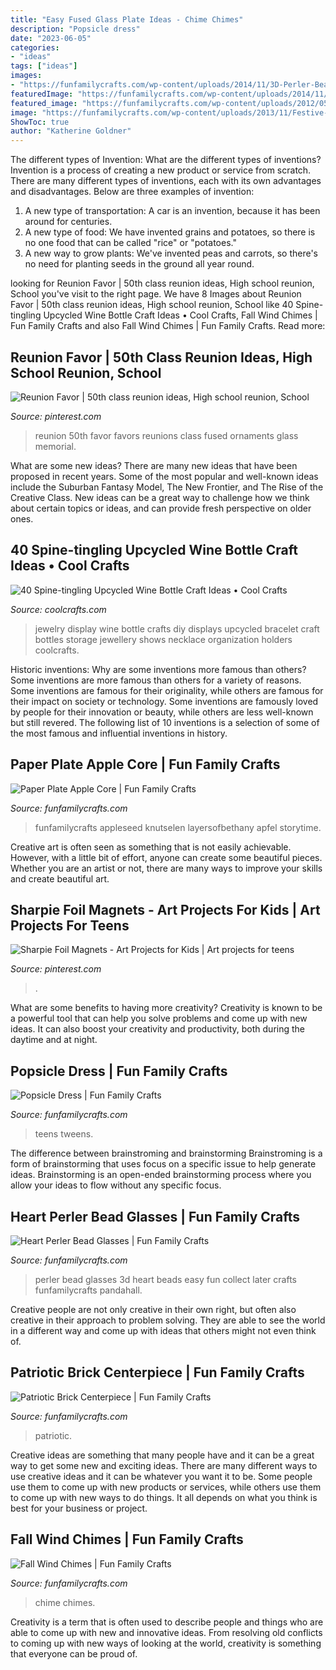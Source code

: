 ```yaml
---
title: "Easy Fused Glass Plate Ideas - Chime Chimes"
description: "Popsicle dress"
date: "2023-06-05"
categories:
- "ideas"
tags: ["ideas"]
images:
- "https://funfamilycrafts.com/wp-content/uploads/2014/11/3D-Perler-Bead-Ideas-How-to-Make-Heart-Perler-Bead-Glasses-11.jpg"
featuredImage: "https://funfamilycrafts.com/wp-content/uploads/2014/11/3D-Perler-Bead-Ideas-How-to-Make-Heart-Perler-Bead-Glasses-11.jpg"
featured_image: "https://funfamilycrafts.com/wp-content/uploads/2012/05/popsicle-dress.jpg"
image: "https://funfamilycrafts.com/wp-content/uploads/2013/11/Festive-Fall-Wind-Chime-Craft-for-Kids-at-thebensonstreet.com_.jpg"
ShowToc: true
author: "Katherine Goldner"
---
```



The different types of Invention: What are the different types of inventions?
Invention is a process of creating a new product or service from scratch. There are many different types of inventions, each with its own advantages and disadvantages. Below are three examples of invention:
1) A new type of transportation: A car is an invention, because it has been around for centuries. 
2) A new type of food: We have invented grains and potatoes, so there is no one food that can be called "rice" or "potatoes." 
3) A new way to grow plants: We've invented peas and carrots, so there's no need for planting seeds in the ground all year round.

	

		
looking for Reunion Favor | 50th class reunion ideas, High school reunion, School you've visit to the right page. We have 8 Images about Reunion Favor | 50th class reunion ideas, High school reunion, School like 40 Spine-tingling Upcycled Wine Bottle Craft Ideas • Cool Crafts, Fall Wind Chimes | Fun Family Crafts and also Fall Wind Chimes | Fun Family Crafts. Read more:
		
    
## Reunion Favor | 50th Class Reunion Ideas, High School Reunion, School

<img loading=lazy src="https://i.pinimg.com/736x/3e/a9/2b/3ea92be7445656113dfe433f70e5ed36--reunions-high-school.jpg" onerror="this.onerror=null;this.src='https://tse3.mm.bing.net/th?id=OIP.c0g_v6VWCRyJwabaLvzcBADYEg&amp;pid=15.1';" alt="Reunion Favor | 50th class reunion ideas, High school reunion, School">

_Source: pinterest.com_

>reunion 50th favor favors reunions class fused ornaments glass memorial. 

	

What are some new ideas?
There are many new ideas that have been proposed in recent years. Some of the most popular and well-known ideas include the Suburban Fantasy Model, The New Frontier, and The Rise of the Creative Class. New ideas can be a great way to challenge how we think about certain topics or ideas, and can provide fresh perspective on older ones.

    
## 40 Spine-tingling Upcycled Wine Bottle Craft Ideas • Cool Crafts

<img loading=lazy src="http://www.coolcrafts.com/wp-content/uploads/2015/06/31bits.jpg" onerror="this.onerror=null;this.src='https://tse2.mm.bing.net/th?id=OIP.rSCmEAHuTb7DN1QVX6OwNgHaLH&amp;pid=15.1';" alt="40 Spine-tingling Upcycled Wine Bottle Craft Ideas • Cool Crafts">

_Source: coolcrafts.com_

>jewelry display wine bottle crafts diy displays upcycled bracelet craft bottles storage jewellery shows necklace organization holders coolcrafts. 

	

Historic inventions: Why are some inventions more famous than others?
Some inventions are more famous than others for a variety of reasons. Some inventions are famous for their originality, while others are famous for their impact on society or technology. Some inventions are famously loved by people for their innovation or beauty, while others are less well-known but still revered. 
The following list of 10 inventions is a selection of some of the most famous and influential inventions in history.

    
## Paper Plate Apple Core | Fun Family Crafts

<img loading=lazy src="https://funfamilycrafts.com/wp-content/uploads/2011/07/paperplateapple.jpg" onerror="this.onerror=null;this.src='https://tse4.mm.bing.net/th?id=OIP.F5dpHrOw9Cgen1jgzAuwSQHaJ7&amp;pid=15.1';" alt="Paper Plate Apple Core | Fun Family Crafts">

_Source: funfamilycrafts.com_

>funfamilycrafts appleseed knutselen layersofbethany apfel storytime. 

	

Creative art is often seen as something that is not easily achievable. However, with a little bit of effort, anyone can create some beautiful pieces. Whether you are an artist or not, there are many ways to improve your skills and create beautiful art.

    
## Sharpie Foil Magnets - Art Projects For Kids | Art Projects For Teens

<img loading=lazy src="https://i.pinimg.com/736x/d3/3b/12/d33b12864ca019d938bf46d30724689e--sharpie-markers-magnets.jpg" onerror="this.onerror=null;this.src='https://tse4.mm.bing.net/th?id=OIP.DQj7T_OZabqasyGpsL23YQHaHV&amp;pid=15.1';" alt="Sharpie Foil Magnets - Art Projects for Kids | Art projects for teens">

_Source: pinterest.com_

>. 

	

What are some benefits to having more creativity?
Creativity is known to be a powerful tool that can help you solve problems and come up with new ideas. It can also boost your creativity and productivity, both during the daytime and at night.

    
## Popsicle Dress | Fun Family Crafts

<img loading=lazy src="https://funfamilycrafts.com/wp-content/uploads/2012/05/popsicle-dress.jpg" onerror="this.onerror=null;this.src='https://tse4.mm.bing.net/th?id=OIP.bdbSIkYKSlQ4hlE9FUBN8AHaLG&amp;pid=15.1';" alt="Popsicle Dress | Fun Family Crafts">

_Source: funfamilycrafts.com_

>teens tweens. 

	

The difference between brainstroming and brainstorming
Brainstroming is a form of brainstorming that uses focus on a specific issue to help generate ideas. Brainstorming is an open-ended brainstorming process where you allow your ideas to flow without any specific focus.

    
## Heart Perler Bead Glasses | Fun Family Crafts

<img loading=lazy src="https://funfamilycrafts.com/wp-content/uploads/2014/11/3D-Perler-Bead-Ideas-How-to-Make-Heart-Perler-Bead-Glasses-11.jpg" onerror="this.onerror=null;this.src='https://tse4.mm.bing.net/th?id=OIP.MBn4WUOoILXd6fG1kWyFfwHaE8&amp;pid=15.1';" alt="Heart Perler Bead Glasses | Fun Family Crafts">

_Source: funfamilycrafts.com_

>perler bead glasses 3d heart beads easy fun collect later crafts funfamilycrafts pandahall. 

	

Creative people are not only creative in their own right, but often also creative in their approach to problem solving. They are able to see the world in a different way and come up with ideas that others might not even think of.

    
## Patriotic Brick Centerpiece | Fun Family Crafts

<img loading=lazy src="https://funfamilycrafts.com/wp-content/uploads/2013/06/brick-flag-hero.jpg" onerror="this.onerror=null;this.src='https://tse4.mm.bing.net/th?id=OIP.5OcCq3cA2tuPYAhjsOPvMAHaLK&amp;pid=15.1';" alt="Patriotic Brick Centerpiece | Fun Family Crafts">

_Source: funfamilycrafts.com_

>patriotic. 

	

Creative ideas are something that many people have and it can be a great way to get some new and exciting ideas. There are many different ways to use creative ideas and it can be whatever you want it to be. Some people use them to come up with new products or services, while others use them to come up with new ways to do things. It all depends on what you think is best for your business or project.

    
## Fall Wind Chimes | Fun Family Crafts

<img loading=lazy src="https://funfamilycrafts.com/wp-content/uploads/2013/11/Festive-Fall-Wind-Chime-Craft-for-Kids-at-thebensonstreet.com_.jpg" onerror="this.onerror=null;this.src='https://tse3.mm.bing.net/th?id=OIP.ShVC5e68wBolLqraGjHxdgHaLC&amp;pid=15.1';" alt="Fall Wind Chimes | Fun Family Crafts">

_Source: funfamilycrafts.com_

>chime chimes. 

	

Creativity is a term that is often used to describe people and things who are able to come up with new and innovative ideas. From resolving old conflicts to coming up with new ways of looking at the world, creativity is something that everyone can be proud of.

